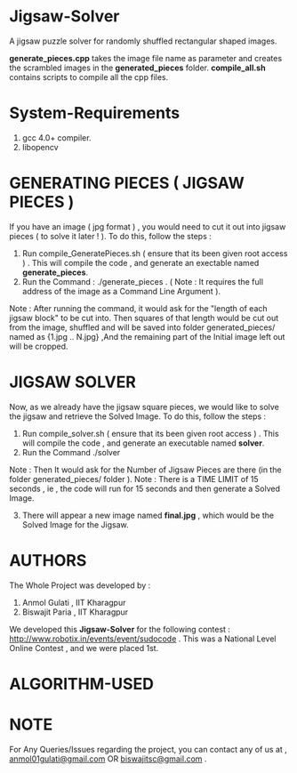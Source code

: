 Jigsaw-Solver
=============

A jigsaw puzzle solver for randomly shuffled rectangular shaped images.

**generate_pieces.cpp** takes the image file name as parameter and creates the scrambled images in the **generated_pieces** folder.
**compile_all.sh** contains scripts to compile all the cpp files.

System-Requirements
===================

1. gcc 4.0+ compiler.
2. libopencv


GENERATING PIECES ( JIGSAW PIECES )
===================================

If you have an image ( jpg format ) , you would need to cut it out into jigsaw pieces ( to solve it later ! ).
To do this, follow the steps :

1. Run compile_GeneratePieces.sh ( ensure that its been given root access ) . This will compile the code , and generate an exectable named **generate_pieces**.
2. Run the Command : ./generate_pieces <name of jpg image>     . ( Note : It requires the full address of the image as a Command Line Argument ).
 
Note : After running the command, it would ask for the "length of each jigsaw block" to be cut into. Then squares of that length would be cut out from the image, shuffled and will be saved into folder generated_pieces/  named as {1.jpg .. N.jpg} ,And the remaining part of the Initial image left out will be cropped.

JIGSAW SOLVER
==============

Now, as we already have the jigsaw square pieces, we would like to solve the jigsaw and retrieve the Solved Image.
To do this, follow the steps : 

1. Run compile_solver.sh ( ensure that its been given root access ) . This will compile the code , and generate an executable named **solver**.
2. Run the Command ./solver

Note : Then It would ask for the Number of Jigsaw Pieces are there  (in the folder generated_pieces/ folder ). 
Note : There is a TIME LIMIT of 15 seconds , ie , the code will run for 15 seconds and then generate a Solved Image.

3. There will appear a new image named **final.jpg** , which would be the Solved Image for the Jigsaw.

AUTHORS
=======

The Whole Project was developed by :
1. Anmol Gulati , IIT Kharagpur
2. Biswajit Paria , IIT Kharagpur

We developed this **Jigsaw-Solver** for the following contest : http://www.robotix.in/events/event/sudocode . This was a National Level Online Contest , and we were placed 1st.

ALGORITHM-USED
===============


NOTE
====

For Any Queries/Issues regarding the project, you can contact any of us at , anmol01gulati@gmail.com OR biswajitsc@gmail.com  .